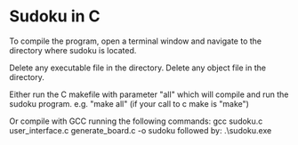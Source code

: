 # Sudoku in C

To compile the program, open a terminal window and navigate to the directory where sudoku is located.

Delete any executable file in the directory.
Delete any object file in the directory.

Either run the C makefile with parameter "all" which will compile and run the sudoku program.
e.g. "make all" (if your call to c make is "make")

Or compile with GCC running the following commands:
	gcc sudoku.c user_interface.c generate_board.c -o sudoku
followed by:
	.\sudoku.exe


